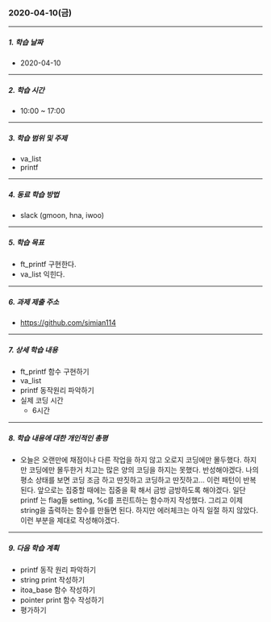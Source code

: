 ### 2020-04-10(금)

-----

##### 1. 학습 날짜

- 2020-04-10

-----

##### 2. 학습 시간

- 10:00 ~ 17:00

-----

##### 3. 학습 범위 및 주제

- va_list
- printf

-----

##### 4. 동료 학습 방법

- slack (gmoon, hna, iwoo)

-----

##### 5. 학습 목표

- ft_printf 구현한다.
- va_list 익힌다.

-----

##### 6. 과제 제출 주소

- https://github.com/simian114

-----

##### 7. 상세 학습 내용

- ft_printf 함수 구현하기
- va_list
- printf 동작원리 파악하기
- 실제 코딩 시간
  - 6시간

-----

##### 8. 학습 내용에 대한 개인적인 총평

- 오늘은 오랜만에 채점이나 다른 작업을 하지 않고 오로지 코딩에만 몰두했다. 하지만 코딩에만 몰두한거 치고는 많은 양의 코딩을 하지는 못했다. 반성해야겠다. 나의 평소 상태를 보면 코딩 조금 하고 딴짓하고 코딩하고 딴짓하고... 이런 패턴이 반복된다. 앞으로는 집중할 때에는 집중을 확 해서 금방 금방하도록 해야겠다. 일단 printf 는 flag들 setting, %c를 프린트하는 함수까지 작성했다. 그리고 이제 string을 출력하는 함수를 만들면 된다. 하지만 에러체크는 아직 일절 하지 않았다. 이런 부분을 제대로 작성해야겠다.

-----

##### 9. 다음 학습 계획

- printf 동작 원리 파악하기
- string print 작성하기
- itoa_base 함수 작성하기
- pointer print 함수 작성하기
- 평가하기